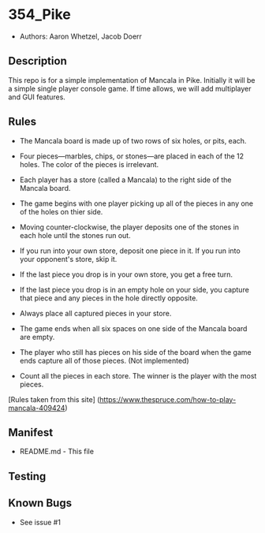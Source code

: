 # 354_Pike
* Authors: Aaron Whetzel, Jacob Doerr

## Description
This repo is for a simple implementation of Mancala in Pike. Initially
it will be a simple single player console game. If time allows, we will
add multiplayer and GUI features. 

## Rules

* The Mancala board is made up of two rows of six holes, or pits, each.

* Four pieces—marbles, chips, or stones—are placed in each of the 12 holes. The color of the pieces is irrelevant.

* Each player has a store (called a Mancala) to the right side of the Mancala board. 

* The game begins with one player picking up all of the pieces in any one of the holes on thier side.

* Moving counter-clockwise, the player deposits one of the stones in each hole until the stones run out.
    
* If you run into your own store, deposit one piece in it. If you run into your opponent's store, skip it.
    
* If the last piece you drop is in your own store, you get a free turn.

* If the last piece you drop is in an empty hole on your side, you capture that piece and any pieces in the hole directly opposite. 
   
* Always place all captured pieces in your store.
    
* The game ends when all six spaces on one side of the Mancala board are empty.
    
* The player who still has pieces on his side of the board when the game ends capture all of those pieces. (Not implemented)
    
* Count all the pieces in each store. The winner is the player with the most pieces.

[Rules taken from this site] (https://www.thespruce.com/how-to-play-mancala-409424)

## Manifest
* README.md - This file

## Testing

## Known Bugs
* See issue #1
